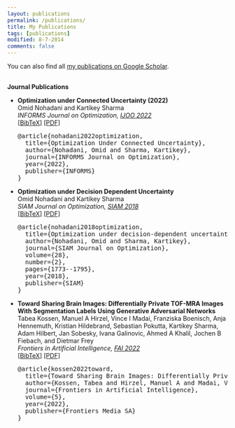 ```yaml
---
layout: publications
permalink: /publications/
title: My Publications
tags: [publications]
modified: 8-7-2014
comments: false
---
```


You can also find all <a href="https://scholar.google.com/citations?user=IVCufoQAAAAJ&hl=en" target="_blank">my publications on Google Scholar</a>.


<h4 style="margin-bottom:0px;padding-top:10px;">Journal Publications</h4>
<!-- Generated from JabRef by PubList by Truong Nghiem at 11:44 on 2015.09.10. -->
<ul class="biblist">


<li ><p>
<b>Optimization under Connected Uncertainty (2022)</b>
<br>Omid Nohadani and Kartikey Sharma<br>
<i>INFORMS Journal on Optimization, <a href="https://pubsonline.informs.org/doi/abs/10.1287/ijoo.2021.0067" target="_blank">IJOO 2022</a></i>
<br>
<a href="javascript:toggleBibtex('nohadani2022')">[BibTeX]</a>
<a href="https://arxiv.org/pdf/2202.10602.pdf" target="_blank">[PDF]</a> 
</p>
<div id="bib_nohadani2022" class="bibtex noshow">
<pre>
@article{nohadani2022optimization,
  title={Optimization Under Connected Uncertainty},
  author={Nohadani, Omid and Sharma, Kartikey},
  journal={INFORMS Journal on Optimization},
  year={2022},
  publisher={INFORMS}
}
</pre>
</div>
</li>


<li ><p>
<b>Optimization under Decision Dependent Uncertainty</b>
<br>Omid Nohadani and Kartikey Sharma<br>
<i>SIAM Journal on Optimization, <a href="https://epubs.siam.org/doi/abs/10.1137/17M1110560" target="_blank">SIAM 2018</a></i>
<br />
<a href="javascript:toggleBibtex('nohadani2018ddu')">[BibTeX]</a>
<a href="https://arxiv.org/pdf/1611.07992.pdf" target="_blank">[PDF]</a>

</p>
<div id="bib_nohadani2018ddu" class="bibtex noshow">
<pre>
@article{nohadani2018optimization,
  title={Optimization under decision-dependent uncertainty},
  author={Nohadani, Omid and Sharma, Kartikey},
  journal={SIAM Journal on Optimization},
  volume={28},
  number={2},
  pages={1773--1795},
  year={2018},
  publisher={SIAM}
}
</pre>
</div>
</li>


<li ><p>
<b>Toward Sharing Brain Images: Differentially Private TOF-MRA Images With Segmentation Labels Using Generative Adversarial Networks</b><br>
Tabea Kossen, Manuel A Hirzel, Vince I Madai, Franziska Boenisch, Anja Hennemuth, Kristian Hildebrand, Sebastian Pokutta, Kartikey Sharma, Adam Hilbert, Jan Sobesky, Ivana Galinovic, Ahmed A Khalil, Jochen B Fiebach, and Dietmar Frey
<br>
<i>Frontiers in Artificial Intelligence, <a href="https://www.frontiersin.org/articles/10.3389/frai.2022.813842/full" target="_blank">FAI 2022</a></i>
<br>
<a href="javascript:toggleBibtex('kossen2022tofmra')">[BibTeX]</a>
<a href="https://www.frontiersin.org/articles/10.3389/frai.2022.813842/pdf" target="_blank">[PDF]</a> 
</p>
<div id="bib_kossen2022tofmra" class="bibtex noshow">
<pre>
@article{kossen2022toward,
  title={Toward Sharing Brain Images: Differentially Private TOF-MRA Images With Segmentation Labels Using Generative Adversarial Networks},
  author={Kossen, Tabea and Hirzel, Manuel A and Madai, Vince I and Boenisch, Franziska and Hennemuth, Anja and Hildebrand, Kristian and Pokutta, Sebastian and Sharma, Kartikey and Hilbert, Adam and Sobesky, Jan and others},
  journal={Frontiers in Artificial Intelligence},
  volume={5},
  year={2022},
  publisher={Frontiers Media SA}
}
</pre>
</div>
</li>  

</ul>





